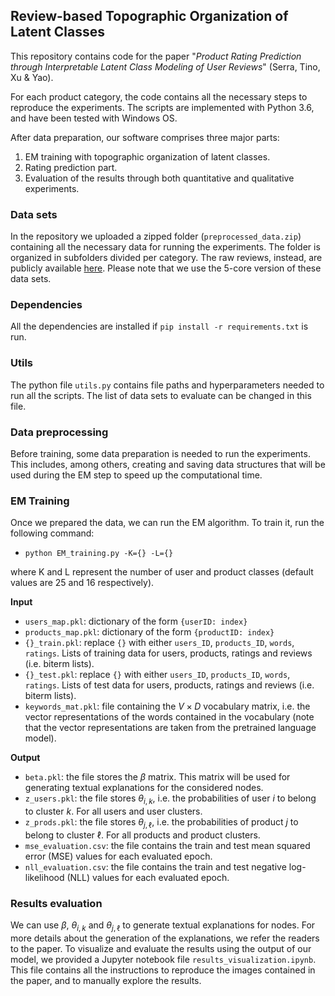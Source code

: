 ﻿## Review-based Topographic Organization of Latent Classes

This repository contains code for the paper "*Product Rating Prediction through Interpretable Latent Class Modeling of User Reviews*" (Serra, Tino, Xu & Yao).

For each product category, the code contains all the necessary steps to reproduce the experiments. The scripts are implemented with Python 3.6, and have been tested with Windows OS.

After data preparation, our software comprises three major parts:
1. EM training with topographic organization of latent classes.
2. Rating prediction part.
3. Evaluation of the results through both quantitative and qualitative experiments.


### Data sets
In the repository we uploaded a zipped folder (`preprocessed_data.zip`) containing all the necessary data for running the experiments. The folder is organized in subfolders divided per category. The raw reviews, instead, are publicly available [here](https://jmcauley.ucsd.edu/data/amazon/). Please note that we use the 5-core version of these data sets.

### Dependencies
All the dependencies are installed if `pip install -r requirements.txt` is run.

### Utils
The python file `utils.py` contains file paths and hyperparameters needed to run all the scripts. The list of data sets to evaluate can be changed in this file.

### Data preprocessing
Before training, some data preparation is needed to run the experiments. This includes, among others, creating and saving data structures that will be used during the EM step to speed up the computational time.

### EM Training
Once we prepared the data, we can run the EM algorithm. To train it, run the following command:
 - `python EM_training.py -K={} -L={}`

where K and L represent the number of user and product classes (default values are 25 and 16 respectively).

**Input**
- `users_map.pkl`: dictionary of the form `{userID: index}`
- `products_map.pkl`: dictionary of the form `{productID: index}`
- `{}_train.pkl`: replace `{}` with either `users_ID`, `products_ID`, `words`, `ratings`. Lists of training data for users, products, ratings and reviews (i.e. biterm lists).
- `{}_test.pkl`: replace `{}` with either `users_ID`, `products_ID`, `words`, `ratings`. Lists of test data for users, products, ratings and reviews (i.e. biterm lists).
- `keywords_mat.pkl`: file containing the $`V \times D`$ vocabulary matrix, i.e. the vector representations of the words contained in the vocabulary (note that the vector representations are taken from the pretrained language model).
 
**Output**
- `beta.pkl`: the file stores the $`\beta`$ matrix. This matrix will be used for generating textual explanations for the considered nodes.
- `z_users.pkl`: the file stores $`\theta_{i, k}`$, i.e. the probabilities of user $i$ to belong to cluster $k$. For all users and user clusters.
- `z_prods.pkl`: the file stores $`\theta_{j, \ell}`$, i.e. the probabilities of product $j$ to belong to cluster $\ell$. For all products and product clusters.
- `mse_evaluation.csv`: the file contains the train and test mean squared error (MSE) values for each evaluated epoch.
- `nll_evaluation.csv`: the file contains the train and test negative log-likelihood (NLL) values for each evaluated epoch.

### Results evaluation
We can use $`\beta`$, $`\theta_{i, k}`$ and $`\theta_{j, \ell}`$ to generate textual explanations for nodes. For more details about the generation of the explanations, we refer the readers to the paper. To visualize and evaluate the results using the output of our model, we provided a Jupyter notebook file `results_visualization.ipynb`. This file contains all the instructions to reproduce the images contained in the paper, and to manually explore the results.